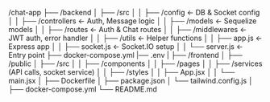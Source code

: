 /chat-app
├── /backend
│   ├── /src
│   │   ├── /config         ← DB & Socket config
│   │   ├── /controllers    ← Auth, Message logic
│   │   ├── /models         ← Sequelize models
│   │   ├── /routes         ← Auth & Chat routes
│   │   ├── /middlewares    ← JWT auth, error handler
│   │   ├── /utils          ← Helper functions
│   │   ├── app.js          ← Express app
│   │   ├── socket.js       ← Socket.IO setup
│   │   └── server.js       ← Entry point
├── docker-compose.yml
|── .env
|
├── /frontend
│   ├── /public
│   ├── /src
│   │    ├── /components
│   │    ├── /pages
│   │    ├── /services (API calls, socket service)
│   │    ├── /styles
│   │    ├── App.jsx
│   │    └── main.jsx
│   ├── Dockerfile
│   ├── package.json
│   └── tailwind.config.js
│
├── docker-compose.yml
└── README.md
